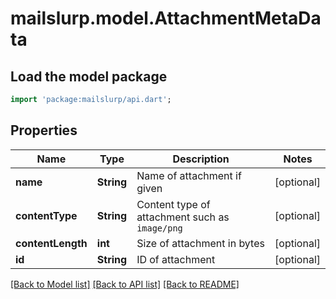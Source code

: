 # mailslurp.model.AttachmentMetaData

## Load the model package
```dart
import 'package:mailslurp/api.dart';
```

## Properties
Name | Type | Description | Notes
------------ | ------------- | ------------- | -------------
**name** | **String** | Name of attachment if given | [optional] 
**contentType** | **String** | Content type of attachment such as `image/png` | [optional] 
**contentLength** | **int** | Size of attachment in bytes | [optional] 
**id** | **String** | ID of attachment | [optional] 

[[Back to Model list]](../README#documentation-for-models) [[Back to API list]](../README#documentation-for-api-endpoints) [[Back to README]](../README)



